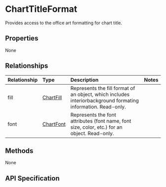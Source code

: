# ChartTitleFormat

Provides access to the office art formatting for chart title.

## Properties
None

## Relationships
| Relationship | Type    |Description|Notes |
|:---------------|:--------|:----------|:-----|
|fill|[ChartFill](chartfill.md)|Represents the fill format of an object, which includes interiorbackground formating information. Read-only.||
|font|[ChartFont](chartfont.md)|Represents the font attributes (font name, font size, color, etc.) for an object. Read-only.||
## Methods
None


## API Specification

